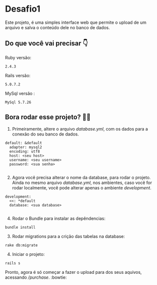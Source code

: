 # Desafio1

Este projeto, é uma simples interface web que permite o upload de um arquivo e salva o conteúdo dele no banco de dados.

## Do que você vai precisar :point_down:

Ruby versão: 
```
2.4.3
```

Rails versão:
```
5.0.7.2
```
MySql versão :
```
MySql 5.7.26
```

## Bora rodar esse projeto? :ok_woman:

1. Primeiramente, altere o arquivo _database.yml_, com os dados para a conexão do seu banco de dados.

```
default: &default
  adapter: mysql2
  encoding: utf8
  host: <seu host>
  username: <seu username>
  password: <sua senha>
  
```

2. Agora você precisa alterar o nome da database, para rodar o projeto. Ainda no mesmo arquivo  _database.yml_, nos ambientes, caso você for rodar localmente, você pode alterar apenas o ambiente _development_.

```
development:
  <<: *default
  database: <sua database>
  
```
4. Rodar o Bundle para instalar as depêndencias:
```
bundle install
```
3. Rodar migrations para a crição das tabelas na database:
```
rake db:migrate
```
4. Iniciar o projeto:

```
rails s
```

Pronto, agora é só começar a fazer o upload para dos seus aquivos, acessando _/purchase_. :bowtie:
